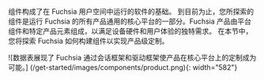 <!-- Components form the basis for the software that runs in Fuchsia user space. The
components you've explored so far are part of the core platform that is
generally common to all products running Fuchsia. Fuchsia products are composed
of platform components and product-specific elements to serve the unique needs
of the device hardware and user experience. In this section, you'll explore how
Fuchsia builds on components to enable product-level customization. -->
组件构成了在 Fuchsia 用户空间中运行的软件的基础。 到目前为止，您所探索的组件是运行 Fuchsia 的所有产品通用的核心平台的一部分。Fuchsia 产品由平台组件和特定产品元素组成，以满足设备硬件和用户体验的独特需求。 在本节中，您将探索 Fuchsia 如何构建组件以实现产品级定制。

<!-- ![Data table showing how Fuchsia enables product customization on top of the
core platform through the Session Framework and Driver Framework.]
(/get-started/images/components/product.png){: width="582"} -->
![数据表展现了 Fuchsia 通过会话框架和驱动框架使产品在核心平台上的定制成为可能。]
(/get-started/images/components/product.png){: width="582"}
